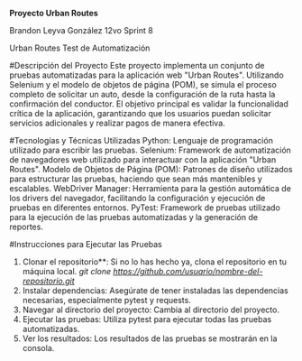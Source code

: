 **Proyecto Urban Routes** 

Brandon Leyva González 12vo Sprint 8

Urban Routes Test de Automatización

#Descripción del Proyecto
Este proyecto implementa un conjunto de pruebas automatizadas para la aplicación web "Urban Routes". Utilizando Selenium y el modelo de objetos de página (POM), se simula el proceso completo de solicitar un auto, desde la configuración de la ruta hasta la confirmación del conductor. El objetivo principal es validar la funcionalidad crítica de la aplicación, garantizando que los usuarios puedan solicitar servicios adicionales y realizar pagos de manera efectiva.

#Tecnologías y Técnicas Utilizadas
Python: Lenguaje de programación utilizado para escribir las pruebas.
Selenium: Framework de automatización de navegadores web utilizado para interactuar con la aplicación "Urban Routes".
Modelo de Objetos de Página (POM): Patrones de diseño utilizados para estructurar las pruebas, haciendo que sean más mantenibles y escalables.
WebDriver Manager: Herramienta para la gestión automática de los drivers del navegador, facilitando la configuración y ejecución de pruebas en diferentes entornos.
PyTest: Framework de pruebas utilizado para la ejecución de las pruebas automatizadas y la generación de reportes.

#Instrucciones para Ejecutar las Pruebas

1. Clonar el repositorio**: Si no lo has hecho ya, clona el repositorio en tu máquina local.
   *git clone https://github.com/usuario/nombre-del-repositorio.git*
2. Instalar dependencias: Asegúrate de tener instaladas las dependencias necesarias, especialmente pytest y requests.
3. Navegar al directorio del proyecto: Cambia al directorio del proyecto.
4. Ejecutar las pruebas: Utiliza pytest para ejecutar todas las pruebas automatizadas.
5. Ver los resultados: Los resultados de las pruebas se mostrarán en la consola.
